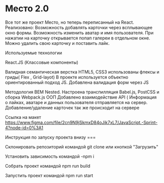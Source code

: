 # Место 2.0

Все тот же проект Место, но теперь переписанный на React.
Реализовано: Возможность добавлять карточки через всплывающее окно формы. 
Возможность изменить аватар и имя пользователя. 
При нажатии на карточку открывается попап галереи в отдельном окне. 
Можно удалить свою карточку и поставить лайк.



Используемые технологии

React.JS (Классовые компоненты)

Валидная семантическая верстка HTML5, CSS3 использованы флексы и гриды( Flex , Grid-layot) В проекте используется объектно ориентированный подход JS. Добавлена валидация форм через JS

Методология BEM Nested. Настроена транспилляция Babel.js, PostCSS и сборка Webpack.js ООП Добавлено взаимодействие API ( Информация о лайках, аватаре и данных пользователя отправляется на сервер. Добавление/удаление карточек так же происходит на сервере

Ссылка на макет https://www.figma.com/file/2cn9N9jSkmxD84oJik7xL7/JavaScript.-Sprint-4?node-id=0%3A1




Инструкция по запуску проекта внизу ===

Склонировать репозиторий командой git clone или кнопкой "Загрузить"

Установить зависимость командой -npm i

Собрать проект командой npm run build

Запустить проект командой npm run start





